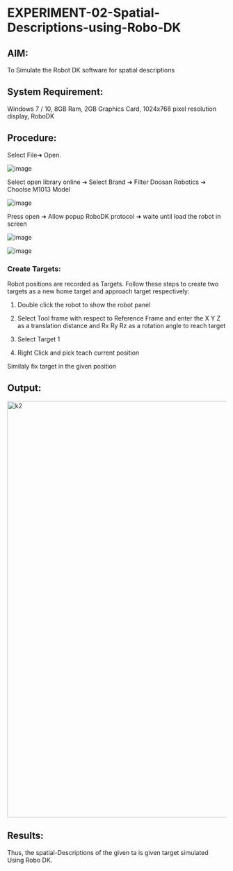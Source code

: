 # EXPERIMENT-02-Spatial-Descriptions-using-Robo-DK
## AIM:
To Simulate the Robot DK software for spatial descriptions

## System Requirement:
Windows 7 / 10, 8GB Ram, 2GB Graphics Card, 1024x768 pixel resolution display, RoboDK

## Procedure:
Select File➔ Open.

![image](https://user-images.githubusercontent.com/113594316/190379141-f3c33120-246f-4bf2-9ff1-9788867b9e78.png)

Select open library online ➔ Select Brand ➔ Filter Doosan Robotics ➔ Choolse M1013 Model

![image](https://user-images.githubusercontent.com/113594316/190379488-e53f2fd4-e085-4052-9df4-ca4f6c9635e8.png)

Press open ➔ Allow popup RoboDK protocol ➔ waite until load the robot in screen

![image](https://user-images.githubusercontent.com/113594316/190380188-461db19c-e6b1-410e-b3b1-4e3876b55681.png)

![image](https://user-images.githubusercontent.com/113594316/190380630-87df0e9c-87e4-49cf-8ac2-1fb2e9cbfd2b.png)

### Create Targets:

Robot positions are recorded as Targets. Follow these steps to create two targets as a new home target and approach target respectively:

1. Double click the robot to show the robot panel

2. Select Tool frame with respect to Reference Frame and enter the X Y Z as a translation distance and Rx Ry Rz as a rotation angle to reach target

3. Select Target 1

4. Right Click and pick teach current position

Similaly fix target in the given position 

## Output:
<img width="956" alt="k2" src="https://user-images.githubusercontent.com/94882905/191744556-18c0af39-69f6-4ab7-bd73-c33a3b3a626e.png">


## Results:

Thus, the spatial-Descriptions of the given ta is given target simulated Using Robo DK. 
